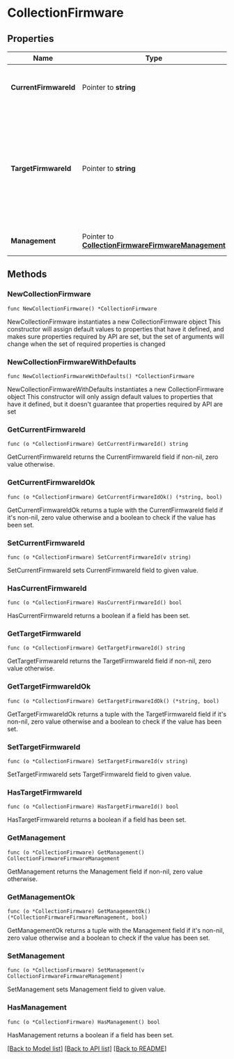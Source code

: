 # CollectionFirmware

## Properties

Name | Type | Description | Notes
------------ | ------------- | ------------- | -------------
**CurrentFirmwareId** | Pointer to **string** | The current firmware is the firmware that the devices are currently using. | [optional] 
**TargetFirmwareId** | Pointer to **string** | The target firmware is set to the desired firmware image for the devices in this collection. If the management is set to \&quot;device\&quot; this will only be used if the target firmware isn&#39;t set on the device itself. | [optional] 
**Management** | Pointer to [**CollectionFirmwareFirmwareManagement**](CollectionFirmwareFirmwareManagement.md) |  | [optional] [default to UNSPECIFIED]

## Methods

### NewCollectionFirmware

`func NewCollectionFirmware() *CollectionFirmware`

NewCollectionFirmware instantiates a new CollectionFirmware object
This constructor will assign default values to properties that have it defined,
and makes sure properties required by API are set, but the set of arguments
will change when the set of required properties is changed

### NewCollectionFirmwareWithDefaults

`func NewCollectionFirmwareWithDefaults() *CollectionFirmware`

NewCollectionFirmwareWithDefaults instantiates a new CollectionFirmware object
This constructor will only assign default values to properties that have it defined,
but it doesn't guarantee that properties required by API are set

### GetCurrentFirmwareId

`func (o *CollectionFirmware) GetCurrentFirmwareId() string`

GetCurrentFirmwareId returns the CurrentFirmwareId field if non-nil, zero value otherwise.

### GetCurrentFirmwareIdOk

`func (o *CollectionFirmware) GetCurrentFirmwareIdOk() (*string, bool)`

GetCurrentFirmwareIdOk returns a tuple with the CurrentFirmwareId field if it's non-nil, zero value otherwise
and a boolean to check if the value has been set.

### SetCurrentFirmwareId

`func (o *CollectionFirmware) SetCurrentFirmwareId(v string)`

SetCurrentFirmwareId sets CurrentFirmwareId field to given value.

### HasCurrentFirmwareId

`func (o *CollectionFirmware) HasCurrentFirmwareId() bool`

HasCurrentFirmwareId returns a boolean if a field has been set.

### GetTargetFirmwareId

`func (o *CollectionFirmware) GetTargetFirmwareId() string`

GetTargetFirmwareId returns the TargetFirmwareId field if non-nil, zero value otherwise.

### GetTargetFirmwareIdOk

`func (o *CollectionFirmware) GetTargetFirmwareIdOk() (*string, bool)`

GetTargetFirmwareIdOk returns a tuple with the TargetFirmwareId field if it's non-nil, zero value otherwise
and a boolean to check if the value has been set.

### SetTargetFirmwareId

`func (o *CollectionFirmware) SetTargetFirmwareId(v string)`

SetTargetFirmwareId sets TargetFirmwareId field to given value.

### HasTargetFirmwareId

`func (o *CollectionFirmware) HasTargetFirmwareId() bool`

HasTargetFirmwareId returns a boolean if a field has been set.

### GetManagement

`func (o *CollectionFirmware) GetManagement() CollectionFirmwareFirmwareManagement`

GetManagement returns the Management field if non-nil, zero value otherwise.

### GetManagementOk

`func (o *CollectionFirmware) GetManagementOk() (*CollectionFirmwareFirmwareManagement, bool)`

GetManagementOk returns a tuple with the Management field if it's non-nil, zero value otherwise
and a boolean to check if the value has been set.

### SetManagement

`func (o *CollectionFirmware) SetManagement(v CollectionFirmwareFirmwareManagement)`

SetManagement sets Management field to given value.

### HasManagement

`func (o *CollectionFirmware) HasManagement() bool`

HasManagement returns a boolean if a field has been set.


[[Back to Model list]](../README.md#documentation-for-models) [[Back to API list]](../README.md#documentation-for-api-endpoints) [[Back to README]](../README.md)


